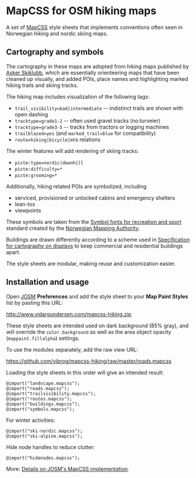 
# MapCSS for OSM hiking maps

A set of [MapCSS][] style sheets that implements conventions often
seen in Norwegian hiking and nordic skiing maps.


## Cartography and symbols

The cartography in these maps are adopted from hiking maps published
by [Asker Skiklubb](http://asker-skiklubb.no/), which are essentially
orienteering maps that have been cleaned up visually, and added POIs,
place names and highlighting marked hiking trails and skiing tracks.

The hiking map includes visualization of the following tags:

- `trail_visibility=bad|intermediate` -- indistinct trails are shown with open dashing
- `tracktype=grade1-2` -- often used gravel tracks (no:turveier)
- `tracktype=grade3-5` -- tracks from tractors or logging machines
- `trailblazed=yes` (and `marked_trail=blue` for compatibility)
- `route=hiking|bicycle|mtb` relations

The winter features will add rendering of skiing tracks:

- `piste:type=nordic|downhill`
- `piste:difficulty=*`
- `piste:grooming=*`

Additionally, hiking related POIs are symbolized, including

- serviced, provisioned or unlocked cabins and emergency shelters
- lean-tos
- viewpoints

These symbols are taken from the
[Symbol fonts for recreation and sport][3] standard created by
the [Norwegian Mapping Authority](http://www.kartverket.no/).

Buildings are drawn differently according to a scheme used in
[Specification for cartography on displays][4] to keep commercial
and residential buildings apart.

The style sheets are modular, making reuse and customization easier.


## Installation and usage

Open [JOSM][] **Preferences** and add the style sheet to your
**Map Paint Styles** list by pasting this URL:

<http://www.vidargundersen.com/mapcss-hiking.zip>

These style sheets are intended used on dark background (85% gray),
and will override the `color.background` as well as the
area object opacity (`mappaint.fillalpha`) settings.

To use the modules separately, add the raw view URL:

<https://github.com/vibrog/mapcss-hiking/raw/master/roads.mapcss>

Loading the style sheets in this order will give an intended result:

    @import("landscape.mapcss");
    @import("roads.mapcss");
    @import("trailvisibility.mapcss");
    @import("routes.mapcss");
    @import("buildings.mapcss");
    @import("symbols.mapcss");

For winter activities:

    @import("ski-nordic.mapcss");
    @import("ski-alpine.mapcss");

Hide node handles to reduce clutter:

    @import("hidenodes.mapcss");

More: [Details on JOSM's MapCSS implementation][5].


[MapCSS]: http://wiki.openstreetmap.org/wiki/MapCSS
[JOSM]: http://josm.openstreetmap.de/
[3]: http://www.kartverket.no/Documents/Standard/Bransjestandarder%20utover%20SOSI/symbol.pdf?si=B5BCBA9F9887DDA37C776BEE95F91BFE&rid=1632621729&sn=Statkart
  "Symbolfonter for friluftsliv og sport (1997). Statens kartverk Landkartdivisjonen, ISBN 82-90408-52-8"
[4]: http://www.kartverket.no/Documents/Kart/N50-N5000%20Kartdata/Spesifikasjon%20Skjermkartografi%2020091102.pdf
  "Spesifikasjon for skjermkartografi"
[5]: http://josm.openstreetmap.de/wiki/Help/Styles/MapCSSImplementation
